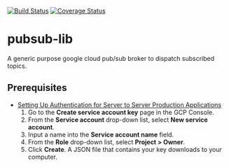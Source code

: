 [![Build Status](https://travis-ci.org/drmobile/pubsub-lib.svg?branch=master)](https://travis-ci.org/drmobile/pubsub-lib)
[![Coverage Status](https://coveralls.io/repos/github/drmobile/pubsub-lib/badge.svg?branch=master)](https://coveralls.io/github/drmobile/pubsub-lib?branch=master)

# pubsub-lib

A generic purpose google cloud pub/sub broker to dispatch subscribed topics.

## Prerequisites

* [Setting Up Authentication for Server to Server Production Applications](https://cloud.google.com/docs/authentication/production)
    1. Go to the **Create service account key** page in the GCP Console.
    2. From the **Service account** drop-down list, select **New service account**.
    3. Input a name into the **Service account name** field.
    4. From the **Role** drop-down list, select **Project > Owner**.
    5. Click **Create**. A JSON file that contains your key downloads to your computer.
